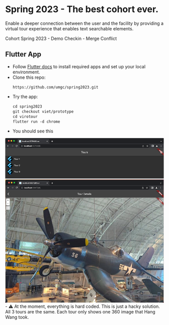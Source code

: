 # Spring 2023 - The best cohort ever.

Enable a deeper connection between the user and the facility by providing a virtual tour experience that enables text searchable elements.

Cohort Spring 2023 - Demo Checkin - Merge Conflict

## Flutter App

- Follow [Flutter docs](https://docs.flutter.dev/get-started/install) to install required apps and set up your local environment.
- Clone this repo:
    ```
    https://github.com/umgc/spring2023.git
    ```
- Try the app:
    ```
    cd spring2023
    git checkout viet/prototype
    cd virotour
    flutter run -d chrome
    ```
- You should see this
<div style='float: center'>
    <img style='width: 800px' src="./docs/img/Screenshot2023-02-04at20.19.27.png"></img>
</div>
<div style='float: center'>
    <img style='width: 800px' src="./docs/img/Screenshot2023-02-04at20.31.39.png"></img>
</div>
- ⚠️ At the moment, everything is hard coded. This is just a hacky solution. All 3 tours are the same. Each tour only shows one 360 image that Hang Wang took.
